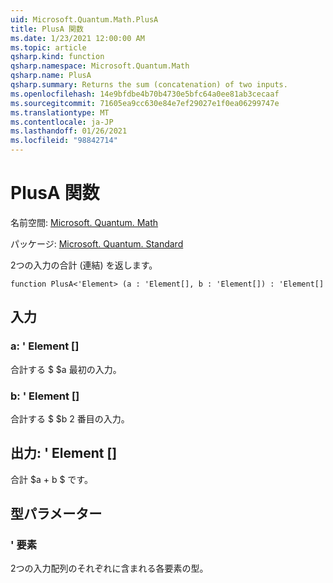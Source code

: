 ```yaml
---
uid: Microsoft.Quantum.Math.PlusA
title: PlusA 関数
ms.date: 1/23/2021 12:00:00 AM
ms.topic: article
qsharp.kind: function
qsharp.namespace: Microsoft.Quantum.Math
qsharp.name: PlusA
qsharp.summary: Returns the sum (concatenation) of two inputs.
ms.openlocfilehash: 14e9bfdbe4b70b4730e5bfc64a0ee81ab3cecaaf
ms.sourcegitcommit: 71605ea9cc630e84e7ef29027e1f0ea06299747e
ms.translationtype: MT
ms.contentlocale: ja-JP
ms.lasthandoff: 01/26/2021
ms.locfileid: "98842714"
---
```

# <a name="plusa-function"></a>PlusA 関数

名前空間: [Microsoft. Quantum. Math](xref:Microsoft.Quantum.Math)

パッケージ: [Microsoft. Quantum. Standard](https://nuget.org/packages/Microsoft.Quantum.Standard)


2つの入力の合計 (連結) を返します。

```qsharp
function PlusA<'Element> (a : 'Element[], b : 'Element[]) : 'Element[]
```


## <a name="input"></a>入力

### <a name="a--element"></a>a: ' Element []

合計する $ $a 最初の入力。


### <a name="b--element"></a>b: ' Element []

合計する $ $b 2 番目の入力。



## <a name="output--element"></a>出力: ' Element []

合計 $a + b $ です。

## <a name="type-parameters"></a>型パラメーター

### <a name="element"></a>' 要素

2つの入力配列のそれぞれに含まれる各要素の型。